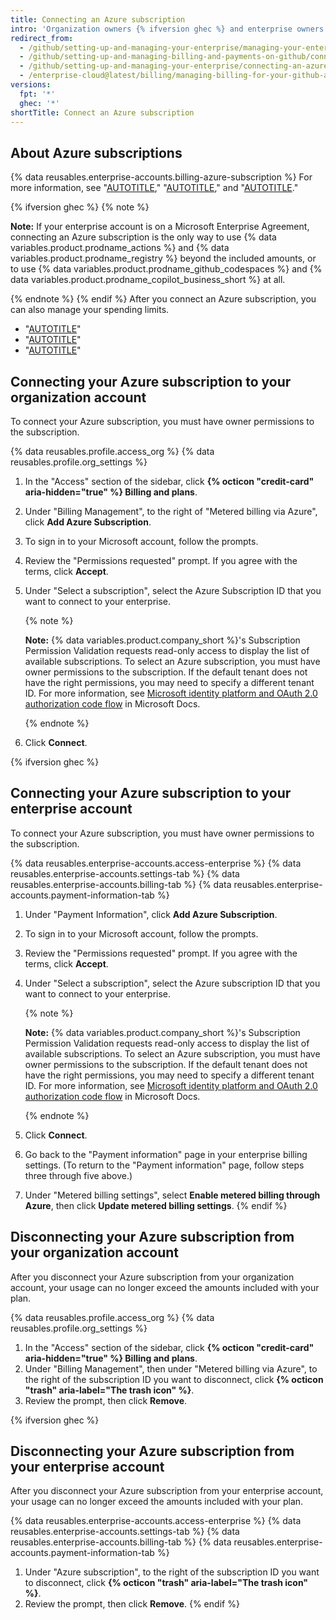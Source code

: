 ```yaml
---
title: Connecting an Azure subscription
intro: 'Organization owners {% ifversion ghec %} and enterprise owners {% endif %}can connect an Azure Subscription to their account to enable and pay for any {% data variables.product.prodname_dotcom %} metered services.'
redirect_from:
  - /github/setting-up-and-managing-your-enterprise/managing-your-enterprise-account/connecting-an-azure-subscription-to-your-enterprise
  - /github/setting-up-and-managing-billing-and-payments-on-github/connecting-an-azure-subscription-to-your-enterprise
  - /github/setting-up-and-managing-your-enterprise/connecting-an-azure-subscription-to-your-enterprise
  - /enterprise-cloud@latest/billing/managing-billing-for-your-github-account/connecting-an-azure-subscription-to-your-enterprise
versions:
  fpt: '*'
  ghec: '*'
shortTitle: Connect an Azure subscription
---
```

## About Azure subscriptions

{% data reusables.enterprise-accounts.billing-azure-subscription %} For more information, see "[AUTOTITLE](/billing/managing-billing-for-github-actions/about-billing-for-github-actions)," "[AUTOTITLE](/billing/managing-billing-for-github-packages/about-billing-for-github-packages)," and "[AUTOTITLE](/billing/managing-billing-for-github-copilot)."

{% ifversion ghec %}
{% note %}

**Note:** If your enterprise account is on a Microsoft Enterprise Agreement, connecting an Azure subscription is the only way to use {% data variables.product.prodname_actions %} and {% data variables.product.prodname_registry %} beyond the included amounts, or to use {% data variables.product.prodname_github_codespaces %} and {% data variables.product.prodname_copilot_business_short %} at all.

{% endnote %}
{% endif %}
After you connect an Azure subscription, you can also manage your spending limits.

- "[AUTOTITLE](/billing/managing-billing-for-github-packages/managing-your-spending-limit-for-github-packages)"
- "[AUTOTITLE](/billing/managing-billing-for-github-actions/managing-your-spending-limit-for-github-actions)"
- "[AUTOTITLE](/billing/managing-billing-for-github-codespaces/managing-the-spending-limit-for-github-codespaces)"

## Connecting your Azure subscription to your organization account

To connect your Azure subscription, you must have owner permissions to the subscription.

{% data reusables.profile.access_org %}
{% data reusables.profile.org_settings %}
1. In the "Access" section of the sidebar, click **{% octicon "credit-card" aria-hidden="true" %} Billing and plans**.
1. Under "Billing Management", to the right of "Metered billing via Azure", click **Add Azure Subscription**.
1. To sign in to your Microsoft account, follow the prompts.
1. Review the "Permissions requested" prompt. If you agree with the terms, click **Accept**.
1. Under "Select a subscription", select the Azure Subscription ID that you want to connect to your enterprise.

   {% note %}

   **Note:** {% data variables.product.company_short %}'s Subscription Permission Validation requests read-only access to display the list of available subscriptions. To select an Azure subscription, you must have owner permissions to the subscription. If the default tenant does not have the right permissions, you may need to specify a different tenant ID. For more information, see [Microsoft identity platform and OAuth 2.0 authorization code flow](https://docs.microsoft.com/en-us/azure/active-directory/develop/v2-oauth2-auth-code-flow#request-an-authorization-code) in Microsoft Docs.

   {% endnote %}
1. Click **Connect**.

{% ifversion ghec %}
## Connecting your Azure subscription to your enterprise account

To connect your Azure subscription, you must have owner permissions to the subscription.

{% data reusables.enterprise-accounts.access-enterprise %}
{% data reusables.enterprise-accounts.settings-tab %}
{% data reusables.enterprise-accounts.billing-tab %}
{% data reusables.enterprise-accounts.payment-information-tab %}
1. Under "Payment Information", click **Add Azure Subscription**.
1. To sign in to your Microsoft account, follow the prompts.
1. Review the "Permissions requested" prompt. If you agree with the terms, click **Accept**.
1. Under "Select a subscription", select the Azure subscription ID that you want to connect to your enterprise.

   {% note %}

   **Note:** {% data variables.product.company_short %}'s Subscription Permission Validation requests read-only access to display the list of available subscriptions. To select an Azure subscription, you must have owner permissions to the subscription. If the default tenant does not have the right permissions, you may need to specify a different tenant ID. For more information, see [Microsoft identity platform and OAuth 2.0 authorization code flow](https://docs.microsoft.com/en-us/azure/active-directory/develop/v2-oauth2-auth-code-flow#request-an-authorization-code) in Microsoft Docs.

   {% endnote %}
1. Click **Connect**.
1. Go back to the "Payment information" page in your enterprise billing settings. (To return to the "Payment information" page, follow steps three through five above.)
1. Under "Metered billing settings", select **Enable metered billing through Azure**, then click **Update metered billing settings**.
{% endif %}

## Disconnecting your Azure subscription from your organization account

After you disconnect your Azure subscription from your organization account, your usage can no longer exceed the amounts included with your plan.

{% data reusables.profile.access_org %}
{% data reusables.profile.org_settings %}
1. In the "Access" section of the sidebar, click **{% octicon "credit-card" aria-hidden="true" %} Billing and plans**.
1. Under "Billing Management", then under "Metered billing via Azure", to the right of the subscription ID you want to disconnect, click **{% octicon "trash" aria-label="The trash icon" %}**.
1. Review the prompt, then click **Remove**.

{% ifversion ghec %}
## Disconnecting your Azure subscription from your enterprise account

After you disconnect your Azure subscription from your enterprise account, your usage can no longer exceed the amounts included with your plan.

{% data reusables.enterprise-accounts.access-enterprise %}
{% data reusables.enterprise-accounts.settings-tab %}
{% data reusables.enterprise-accounts.billing-tab %}
{% data reusables.enterprise-accounts.payment-information-tab %}
1. Under "Azure subscription", to the right of the subscription ID you want to disconnect, click **{% octicon "trash" aria-label="The trash icon" %}**.
1. Review the prompt, then click **Remove**.
{% endif %}